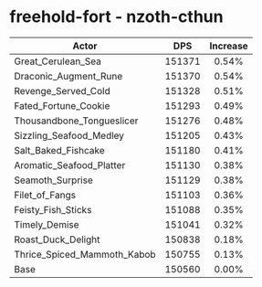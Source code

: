 # freehold-fort - nzoth-cthun
| Actor | DPS | Increase |
|---|:---:|:---:|
|Great_Cerulean_Sea|151371|0.54%|
|Draconic_Augment_Rune|151370|0.54%|
|Revenge_Served_Cold|151328|0.51%|
|Fated_Fortune_Cookie|151293|0.49%|
|Thousandbone_Tongueslicer|151276|0.48%|
|Sizzling_Seafood_Medley|151205|0.43%|
|Salt_Baked_Fishcake|151180|0.41%|
|Aromatic_Seafood_Platter|151130|0.38%|
|Seamoth_Surprise|151129|0.38%|
|Filet_of_Fangs|151103|0.36%|
|Feisty_Fish_Sticks|151088|0.35%|
|Timely_Demise|151041|0.32%|
|Roast_Duck_Delight|150838|0.18%|
|Thrice_Spiced_Mammoth_Kabob|150755|0.13%|
|Base|150560|0.00%|
